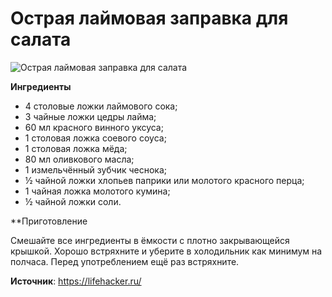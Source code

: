 # Острая лаймовая заправка для салата

![Острая лаймовая заправка для салата](/images/Kulinar/Sous/zaprav_11.jpg 'Острая лаймовая заправка для салата')

**Ингредиенты**

- 4 столовые ложки лаймового сока;
- 3 чайные ложки цедры лайма;
- 60 мл красного винного уксуса;
- 1 столовая ложка соевого соуса;
- 1 столовая ложка мёда;
- 80 мл оливкового масла;
- 1 измельчённый зубчик чеснока;
- ½ чайной ложки хлопьев паприки или молотого красного перца;
- 1 чайная ложка молотого кумина;
- ½ чайной ложки соли.

**Приготовление

Смешайте все ингредиенты в ёмкости с плотно закрывающейся крышкой. Хорошо встряхните и уберите в холодильник как минимум на полчаса. Перед употреблением ещё раз встряхните.

**Источник**: https://lifehacker.ru/

